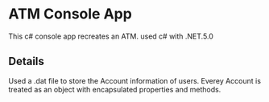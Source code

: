 # ATM Console App

This c# console app recreates an ATM.
used c# with .NET.5.0

## Details

Used a .dat file to store the Account information of users.
Everey Account is treated as an object with encapsulated properties and methods.
